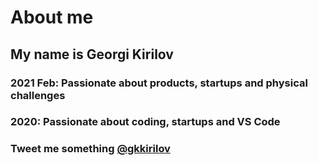 # About me

## My name is Georgi Kirilov


### 2021 Feb: **Passionate about products, startups and physical challenges**


### 2020: **Passionate about coding, startups and VS Code**


### Tweet me something [@gkkirilov](https://twitter.com/gkkirilov)
